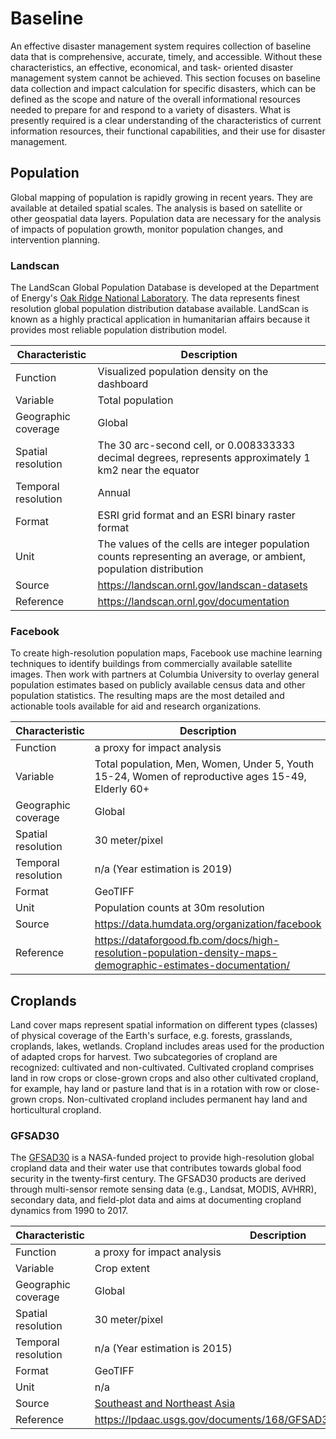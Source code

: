 # Baseline

An effective disaster management system requires collection of baseline data that is comprehensive, accurate, timely, and accessible. Without these characteristics, an effective, economical, and task- oriented disaster management system cannot be achieved. This section focuses on baseline data collection and impact calculation for specific disasters, which can be defined as the scope and nature of the overall informational resources needed to prepare for and respond to a variety of disasters. What is presently required is a clear understanding of the characteristics of current information resources, their functional capabilities, and their use for disaster management.

## Population

Global mapping of population is rapidly growing in recent years. They are available at detailed spatial scales. The analysis is based on satellite or other geospatial data layers. Population data are necessary for the analysis of impacts of population growth, monitor population changes, and intervention planning.

### Landscan

The LandScan Global Population Database is developed at the Department of Energy's [Oak Ridge National Laboratory](https://landscan.ornl.gov). The data represents finest resolution global population distribution database available. LandScan is known as a highly practical application in humanitarian affairs because it provides most reliable population distribution model.

| Characteristic  | Description  |
|---|---|
| Function  | Visualized population density on the dashboard  |
| Variable  | Total population  |
| Geographic coverage  | Global  |
| Spatial resolution  | The 30 arc-second cell, or 0.008333333 decimal degrees, represents approximately 1 km2 near the equator  |
| Temporal resolution  | Annual  |
| Format  | ESRI grid format and an ESRI binary raster format  |
| Unit  | The values of the cells are integer population counts representing an average, or ambient, population distribution  |
| Source  | https://landscan.ornl.gov/landscan-datasets  |
| Reference  | https://landscan.ornl.gov/documentation  |

### Facebook

To create high-resolution population maps, Facebook use machine learning techniques to identify buildings from commercially available satellite images. Then work with partners at Columbia University to overlay general population estimates based on publicly available census data and other population statistics. The resulting maps are the most detailed and actionable tools available for aid and research organizations.

| Characteristic  | Description  |
|---|---|
| Function  | a proxy for impact analysis  |
| Variable  | Total population, Men, Women, Under 5, Youth 15-24, Women of reproductive ages 15-49, Elderly 60+  |
| Geographic coverage  | Global  |
| Spatial resolution  | 30 meter/pixel  |
| Temporal resolution  | n/a (Year estimation is 2019)  |
| Format  | GeoTIFF  |
| Unit  | Population counts at 30m resolution  |
| Source  | https://data.humdata.org/organization/facebook  |
| Reference  | https://dataforgood.fb.com/docs/high-resolution-population-density-maps-demographic-estimates-documentation/  |


## Croplands

Land cover maps represent spatial information on different types (classes) of physical coverage of the Earth's surface, e.g. forests, grasslands, croplands, lakes, wetlands. Cropland includes areas used for the production of adapted crops for harvest. Two subcategories of cropland are recognized: cultivated and non-cultivated. Cultivated cropland comprises land in row crops or close-grown crops and also other cultivated cropland, for example, hay land or pasture land that is in a rotation with row or close-grown crops. Non-cultivated cropland includes permanent hay land and horticultural cropland.

### GFSAD30

The [GFSAD30](https://geography.wr.usgs.gov/science/croplands/index.html) is a NASA-funded project to provide high-resolution global cropland data and their water use that contributes towards global food security in the twenty-first century. The GFSAD30 products are derived through multi-sensor remote sensing data (e.g., Landsat, MODIS, AVHRR), secondary data, and field-plot data and aims at documenting cropland dynamics from 1990 to 2017.

| Characteristic  | Description  |
|---|---|
| Function  | a proxy for impact analysis  |
| Variable  | Crop extent  |
| Geographic coverage  | Global  |
| Spatial resolution  | 30 meter/pixel  |
| Temporal resolution  | n/a (Year estimation is 2015)  |
| Format  | GeoTIFF  |
| Unit  | n/a  |
| Source  | [Southeast and Northeast Asia](https://lpdaac.usgs.gov/products/gfsad30seacev001/)  |
| Reference  | https://lpdaac.usgs.gov/documents/168/GFSAD30SEACE_User_Guide_V1.pdf  |
